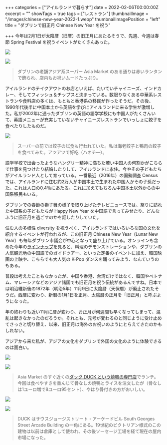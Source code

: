 +++
categories = ["アイルランドで暮らす"]
date = 2022-02-06T00:00:00Z
excerpt = ""
showTags = true
tags = ["レストラン"]
thumbnailImage = "/images/chinese-new-year-2022-1.webp"
thumbnailImagePosition = "left"
title = "ダブリンで旧正月 Chinese New Year を祝う"

+++
今年は2月1日が太陰暦（旧暦）の旧正月にあたるそうで、先週、今週は春節 Spring Festival を祝うイベントがたくさんあった。

<!--more-->

![](/images/chinese-new-year-2022-3.webp)

![](/images/chinese-new-year-2022-2.webp)

> ダブリンの老舗アジア系スーパー Asia Market のある通りは赤いランタンで飾られ、店内もお祝いムードたっぷり。

アイルランドのテイクアウトのお店といえば、たいていチャイニーズ、インドカレー、そしてフィッシュ＆チップスと決まっている。数限りなくある中華系レストランや食料店の多くは、もともと香港系の移民が作ったそうだ。その後、1990年代後半に中国本土から英語を学びにアイルランドに来る学生が激増した。私が2002年に通ったダブリンの英語の語学学校にも中国人がたくさんいて、英語メニューが充実していないチャイニーズレストランでいっしょに餃子を食べたりしたものだ。

![](/images/chinese-new-year-2022-1.webp)

> スーパーの前では餃子の試食も行われていた。私は海老餃子と鴨肉の餃子を食べてみた。アツアツで好吃（ハオチ―）。

語学学校で出会ったようなハングリー精神に満ちた若い中国人の何割かがこちらで仕事を見つけたり結婚したりして、アイルランドに永住。今やその子どもたちがアイルランド人として育っている。一番最近（2016年）の国勢調査 Census では、アイルランドに住む約2万人が中国本土で生まれた中国人かその子孫だった。これは人口の0.4％にあたる。これに加えてもちろん中国本土以外からの中国系移民もいる。

ダブリンでの春節の獅子舞の様子を取り上げたテレビニュースでは、祭りに訪れた中国系の子どもたちが Happy New Year を中国語で言ってみせたり、どんなふうに旧正月を過ごすのかを話したりしていた。

住む人の多様性 diversity を祝うべく、アイルランドではいろいろな国の文化を紹介するイベントが行われるが、この旧正月 Chinese New Year（Lunar New Year）も毎年ダブリン市議会が中心となって盛り上げている。オンラインも含めた今年の[ラインナップ](https://www.dublinlunarnewyear.ie/)を見ると、料理のデモンストレーションや、ダブリンの人気観光地の中国語でのガイドツアー、といった定番のイベントに加え、韓国映画の上映や、こちらでも大人気の K-Pop ダンスを踊ってみよう、なんていうのもある。

普段は考えたこともなかったが、中国や香港、台湾だけではなく、韓国やベトナム、マレーシアなどのアジア諸国でも旧正月を祝う伝統があるんですね。日本では明治維新後の1872年（明治5年）11月9日に太陰暦（天保暦）が廃止されたそうだ。西暦に変わり、新暦の1月1日を正月、太陰暦の正月を「旧正月」と呼ぶようになった。

年の終わりも近い11月に暦が変わり、お正月が何週間も早くなってしまって、混乱は起きなかったのだろうか。それとも、元号が変わるのと同じように受け止めてさっさと切り替え、以来、旧正月は海外のお祝いのようにとらえてきたのかもしれない。

アジアから来た私が、アジアの文化をダブリンで外国の文化のように体験できるのは面白い。

![](/images/duck-1.webp)

![](/images/duck-2.webp)

> Asia Market のすぐ近くの[ダック DUCK という焼鴨の専門店](http://www.duck.ie/)でランチ。今回は食べやすさを重んじて骨なしの焼鴨とライスを注文したが（骨なしは1ユーロ増で8ユーロ95セント）、やはり骨付きの方がおいしい。

![](/images/duck-3.webp)

![](/images/market-bar-building.webp)

> DUCK はサウスジョージストリート・アーケードビル South Georges Street Arcade Building の一角にある。19世紀のビクトリアン様式のこの建物は以前は倉庫として使われ、その後ソーセージ工場を経て現在の屋内市場になった。